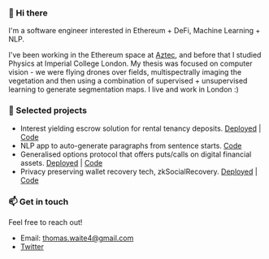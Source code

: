 ### 👋 Hi there 
I'm a software engineer interested in Ethereum + DeFi, Machine Learning + NLP. 

I've been working in the Ethereum space at [Aztec](https://aztec.network/index.html), and before that I studied Physics at Imperial College London. My thesis was focused on computer vision - we were flying drones over fields, multispectrally imaging the vegetation and then using a combination of supervised + unsupervised learning to generate segmentation maps. I live and work in London :)

### 🔭 Selected projects
- Interest yielding escrow solution for rental tenancy deposits. [Deployed](https://betterdeposits.com/) | [Code](https://github.com/hack-money/better-deposits)
- NLP app to auto-generate paragraphs from sentence starts. [Code](https://github.com/thomas-waite/text-improve)
- Generalised options protocol that offers puts/calls on digital financial assets. [Deployed](http://coveroptions.eth.link) | [Code](https://github.com/hack-money/Cover) 
- Privacy preserving wallet recovery tech, zkSocialRecovery. [Deployed](https://gateway.temporal.cloud/ipns/ui.solui.dev/#l=QmTAMtWNxVFgznQhrWtYCwhqjom94nvTaQcXP9uPScTDgJ&shortEmbedUrl=https%3A%2F%2Fsolui.dev%2Fui%2FQmTAMtWNxVFgznQhrWtYCwhqjom94nvTaQcXP9uPScTDgJ) | [Code](https://github.com/thomas-waite/zkSocialRecovery)

### 📫 Get in touch
Feel free to reach out!
- Email: thomas.waite4@gmail.com
- [Twitter](https://twitter.com/tom_waite_)

